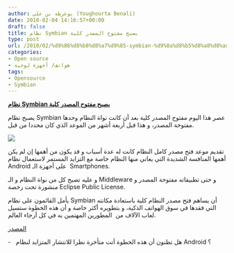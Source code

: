 ```yaml
---
author: يوغرطة بن علي (Youghourta Benali)
date: 2010-02-04 14:16:57+00:00
draft: false
title: نظام Symbian يصبح مفتوح المصدر كلية
type: post
url: /2010/02/%d9%86%d8%b8%d8%a7%d9%85-symbian-%d9%8a%d8%b5%d8%a8%d8%ad-%d9%85%d9%81%d8%aa%d9%88%d8%ad-%d8%a7%d9%84%d9%85%d8%b5%d8%af%d8%b1-%d9%83%d9%84%d9%8a%d8%a9/
categories:
- Open source
- هواتف/ أجهزة لوحية
tags:
- Opensource
- Symbian
---
```


[**نظام Symbian يصبح مفتوح المصدر كلية**](http://www.it-scoop.com/2010/02/%d9%86%d8%b8%d8%a7%d9%85-symbian-%d9%8a%d8%b5%d8%a8%d8%ad-%d9%85%d9%81%d8%aa%d9%88%d8%ad-%d8%a7%d9%84%d9%85%d8%b5%d8%af%d8%b1-%d9%83%d9%84%d9%8a%d8%a9/)


يصبح نظام Symbian عصر هذا اليوم مفتوح المصدر كلية بعد أن كانت نواة النظام وحدها مفتوحة المصدر، و هذا قبل أربعة أشهر من الموعد الذي كان محددا من قبل.

[![](http://www.it-scoop.com/wp-content/uploads/2010/01/symbian-logo.png)
](http://www.it-scoop.com/2010/02/%d9%86%d8%b8%d8%a7%d9%85-symbian-%d9%8a%d8%b5%d8%a8%d8%ad-%d9%85%d9%81%d8%aa%d9%88%d8%ad-%d8%a7%d9%84%d9%85%d8%b5%d8%af%d8%b1-%d9%83%d9%84%d9%8a%d8%a9/)

تقديم موعد فتح مصدر كامل النظام كانت له عدة أسباب و قد يكون من أهمها إن لم يكن أهمها المنافسة الشديدة التي يعاني منها النظام خاصة مع التزايد المستمر لاستعمال نظام Android على أجهزة الـ  Smartphones.

و عليه تصبح كل من نواة النظام و الـ Middleware و حتى تطبيقاته مفتوحة المصدر و منشورة تحت رخصة Eclipse Public License.

يأمل القائمون على نظام Symbian أن يساهم فتح مصدر النظام كلية باستعادة مكانته التي فقدها في سوق الهواتف الذكية، و بتطويره أكثر خاصة و أن هذه الخطوة ستسيل لعاب الآلاف من  المطورين المهتمين به في كل أرجاء العالم.

[المصدر](http://news.bbc.co.uk/2/hi/technology/8496263.stm)

-   هل تظنون أن هذه الخطوة أتت متأخرة نظرا للانتشار المتزايد لنظام Android ؟

